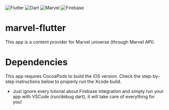 ![Flutter](https://img.shields.io/badge/sdk-Flutter-9cf)
![Dart](https://img.shields.io/badge/language-Dart-blue)
![Marvel](https://img.shields.io/badge/api-Marvel-red)
![Firebase](https://img.shields.io/badge/auth-Firebase-orange)

# marvel-flutter
This app is a content provider for Marvel universe (through Marvel API).

# Dependencies
This app requires CocoaPods to build the iOS version. 
Check the step-by-step instructions below to properly run the Xcode build.

* Just ignore every tutorial about Firebase integration and simply run your app with VSCode (run/debug dart), it will take care of everything for you!